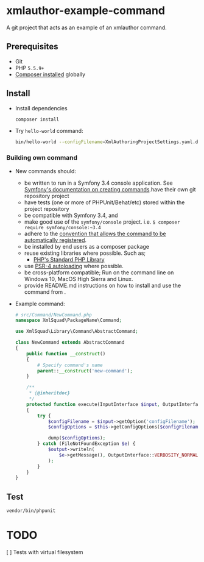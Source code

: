 # xmlauthor-example-command

A git project that acts as an example of an xmlauthor command.

## Prerequisites

* Git
* PHP `5.5.9+`
* [Composer installed](https://getcomposer.org/doc/00-intro.md#installation-linux-unix-osx) globally

## Install

* Install dependencies
 
    ```bash 
    composer install
    ```
    
* Try `hello-world` command:

    ```bash
    bin/hello-world --configFilename=XmlAuthoringProjectSettings.yaml.dist
    ```

### Building own command

* New commands should:

    * be written to run in a Symfony 3.4 console application. See [Symfony's documentation on creating commands](https://symfony.com/doc/3.4/console.html).have their own git repository project
    * have tests (one or more of PHPUnit/Behat/etc) stored within the project repository
    * be compatible with Symfony 3.4, and 
    * make good use of the `symfony/console` project. i.e. `$ composer require symfony/console:~3.4`
    * adhere to the [convention that allows the command to be automatically registered](https://symfony.com/doc/3.4/console.html#registering-the-command).
    * be installed by end users as a composer package
    * reuse existing libraries where possible. Such as;
      *  [PHP's Standard PHP Library](http://php.net/manual/en/book.spl.php) 
    * use [PSR-4 autoloading](https://www.php-fig.org/psr/psr-4/) where possible.
    * be cross-platform compatible; Run on the command line on Windows 10, MacOS High Sierra and Linux.
    * provide README.md instructions on how to install and use the command from .


* Example command:

    ```php
    # src/Command/NewCommand.php
    namespace XmlSquad\PackageName\Command;
    
    use XmlSquad\Library\Command\AbstractCommand;
    
    class NewCommand extends AbstractCommand
    {
        public function __construct()
        {
            # Specify command's name
            parent::__construct('new-command');
        }
    
        /**
         * {@inheritdoc}
         */
        protected function execute(InputInterface $input, OutputInterface $output)
        {
            try {
                $configFilename = $input->getOption('configFilename');
                $configOptions = $this->getConfigOptions($configFilename);
    
                dump($configOptions);
            } catch (FileNotFoundException $e) {
                $output->writeln(
                    $e->getMessage(), OutputInterface::VERBOSITY_NORMAL
                );
            }
        }
    }
    ```

## Test

```bash
vendor/bin/phpunit
```

# TODO

[ ] Tests with virtual filesystem
